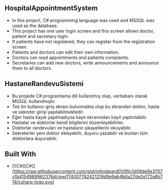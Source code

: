## HospitalAppointmentSystem
* In this project, C# programming language was used and MSSQL was used as the database.
* This project has one user login screen and this screen allows doctor, patient and secretary login.
* If patients have not registered, they can register from the registration screen.
* Patients and doctors can edit their own information.
* Doctors can read appointments and patients complaints.
* Secretaries can add new doctors, write announcements and announce them to all doctors.
## HastaneRandevuSistemi
* Bu projede C# programlama dili kullanılmış olup, veritabanı olarak MSSQL kullanılmıştır.
* Tek bir kullanıcı giriş ekranı bulunmakta olup bu ekrandan doktor, hasta ve sekreter girişi yapılabilmektedir.
* Eğer hasta kaydı yapılmadıysa kayıt ekranından kayıt yaptırılabilir.
* Hastalar ve doktorlar kendi bilgilerini düzenleyebilirler.
* Doktorlar randevuları ve hastaların şikayetlerini okuyabilir.
* Sekreterler yeni doktor ekleyebilir, duyuru yazabilir ve bunları tüm doktorlara duyurabilir.
## Built With
* [![C#][C#]][https://raw.githubusercontent.com/gist/johndward01/95c1d09de9e3707cfb4154989962376d/raw/f74007782421219d9e9ab4b6a27de2e172a8b714/csharp-logo.svg]
  



